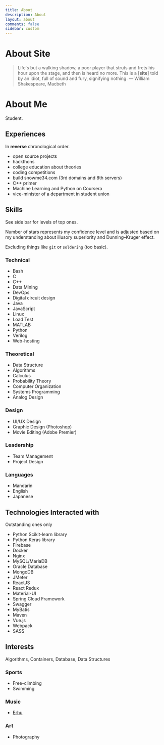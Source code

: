 ```yaml
---
title: About
description: About
layout: about
comments: false
sidebar: custom
---
```


# About Site

> Life's but a walking shadow, a poor player that struts and frets his hour upon the stage,
> and then is heard no more. This is a [**site**] told by an idiot, full of sound and fury,
> signifying nothing. ― William Shakespeare, Macbeth

# About Me

Student.

## Experiences

In **reverse** chronological order.

* open source projects
* hackthons
* college education about theories
* coding competitions
* build snowme34.com (3rd domains and 8th servers)
* C++ primer
* Machine Learning and Python on Coursera
* vice-minister of a department in student union

## Skills

See side bar for levels of top ones.

Number of stars represents my confidence level and is adjusted based on
my understanding about illusory superiority and Dunning–Kruger effect.

Excluding things like `git` or `soldering` (too basic).

### Technical

* Bash
* C
* C++
* Data Mining
* DevOps
* Digital circuit design
* Java
* JavaScript
* Linux
* Load Test
* MATLAB
* Python
* Verilog
* Web-hosting

### Theoretical

* Data Structure
* Algorithms
* Calculus
* Probability Theory
* Computer Organization
* Systems Programming
* Analog Design

### Design

* UI/UX Design
* Graphic Design (Photoshop)
* Movie Editing (Adobe Premier)

### Leadership

* Team Management
* Project Design

### Languages

* Mandarin
* English
* Japanese

## Technologies Interacted with

Outstanding ones only

* Python Scikit-learn library
* Python Keras library
* Firebase
* Docker
* Nginx
* MySQL/MariaDB
* Oracle Database
* MongoDB
* JMeter
* ReactJS
* React Redux
* Material-UI
* Spring Cloud Framework
* Swagger
* MyBatis
* Maven
* Vue.js
* Webpack
* SASS

## Interests

Algorithms, Containers, Database, Data Structures

### Sports

* Free-climbing
* Swimming

### Music

* [Erhu](https://en.wikipedia.org/wiki/Erhu)

### Art

* Photography